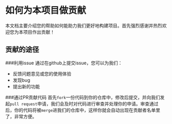 # 如何为本项目做贡献
本文档主要介绍您的帮助如何能助力我们更好地构建项目。首先强烈感谢并热烈欢迎您为本项目作出贡献！

## 贡献的途径

###利用issue
通过在github上提交issue，您可以为我们：

* 反馈问题意见或您的使用体验
* 发现bug
* 提出新的功能

###通过PR贡献代码
首先`fork`一份代码到你的仓库中，修改后提交，并向我们发起`pull request`申请，我们会及时对代码进行审查并处理你的申请。审查通过后，你的代码将被`merge`进我们的仓库中，这样你就会自动出现在贡献者名单里了，非常方便。

